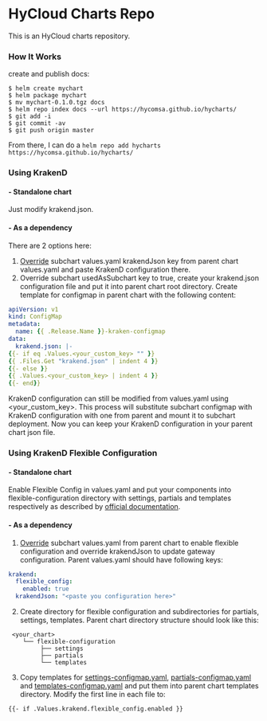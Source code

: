 # HyCloud Charts Repo

This is an HyCloud charts repository.

### How It Works
create and publish docs:

```console
$ helm create mychart
$ helm package mychart
$ mv mychart-0.1.0.tgz docs
$ helm repo index docs --url https://hycomsa.github.io/hycharts/
$ git add -i
$ git commit -av
$ git push origin master
```

From there, I can do a 
`helm repo add hycharts https://hycomsa.github.io/hycharts/`

### Using KrakenD 

#### - Standalone chart

Just modify krakend.json. 

#### - As a dependency

There are 2 options here:

1. [Override](https://helm.sh/docs/chart_template_guide/subcharts_and_globals/#overriding-values-from-a-parent-chart) subchart values.yaml krakendJson key from parent chart values.yaml and paste KrakenD configuration there. 
2. Override subchart usedAsSubchart key to true, create your krakend.json configuration file and put it into parent chart root directory. Create template for configmap in parent chart with the following content:
```yaml
apiVersion: v1
kind: ConfigMap
metadata:
  name: {{ .Release.Name }}-kraken-configmap
data:
  krakend.json: |-
{{- if eq .Values.<your_custom_key> "" }}
{{ .Files.Get "krakend.json" | indent 4 }}
{{- else }}
{{ .Values.<your_custom_key> | indent 4 }}
{{- end}}
```
KrakenD configuration can still be modified from values.yaml using <your_custom_key>. This process will substitute subchart configmap with KrakenD configuration with one from parent and mount it to subchart deployment. Now you can keep your KrakenD configuration in your parent chart json file.

   

### Using KrakenD Flexible Configuration

#### - Standalone chart

Enable Flexible Config in values.yaml and put your components into flexible-configuration directory with settings, partials and templates respectively as described by [official documentation](https://www.krakend.io/docs/configuration/flexible-config/).

#### - As a dependency 

1. [Override](https://helm.sh/docs/chart_template_guide/subcharts_and_globals/#overriding-values-from-a-parent-chart) subchart values.yaml from parent chart to enable flexible configuration and override krakendJson to update gateway configuration. 
   Parent values.yaml should have following keys:
   
```yaml
krakend:
  flexible_config:
    enabled: true
  krakendJson: "<paste you configuration here>"
```
2. Create directory for flexible configuration and subdirectories for partials, settings, templates.
   Parent chart directory structure should look like this:

```text
 <your_chart>
    └── flexible-configuration
         ├── settings
         ├── partials
         └── templates
```
3. Copy templates for [settings-configmap.yaml](https://raw.githubusercontent.com/hycomsa/hycharts/master/krakend-helm/templates/settings-configmap.yaml), [partials-configmap.yaml](https://raw.githubusercontent.com/hycomsa/hycharts/master/krakend-helm/templates/partials-configmap.yaml) and [templates-configmap.yaml](https://raw.githubusercontent.com/hycomsa/hycharts/master/krakend-helm/templates/templates-configmap.yaml) and put them into parent chart templates directory. Modify the first line in each file to:
```text
{{- if .Values.krakend.flexible_config.enabled }}
```


